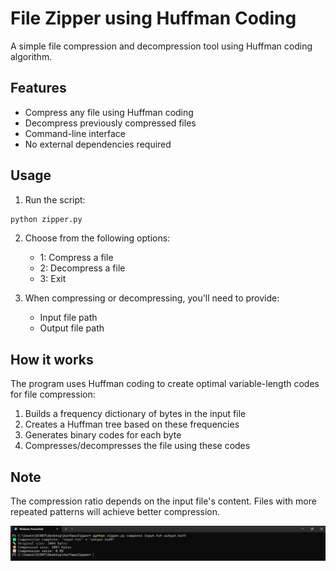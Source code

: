 # File Zipper using Huffman Coding

A simple file compression and decompression tool using Huffman coding algorithm.

## Features
- Compress any file using Huffman coding
- Decompress previously compressed files
- Command-line interface
- No external dependencies required

## Usage
1. Run the script:
```bash
python zipper.py
```

2. Choose from the following options:
   - 1: Compress a file
   - 2: Decompress a file
   - 3: Exit

3. When compressing or decompressing, you'll need to provide:
   - Input file path
   - Output file path

## How it works
The program uses Huffman coding to create optimal variable-length codes for file compression:
1. Builds a frequency dictionary of bytes in the input file
2. Creates a Huffman tree based on these frequencies
3. Generates binary codes for each byte
4. Compresses/decompresses the file using these codes

## Note
The compression ratio depends on the input file's content. Files with more repeated patterns will achieve better compression.


![alt text](image.png)